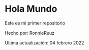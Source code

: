 # Hola Mundo
Este es mi primer repositorio

Hecho por: RonnieRuuz

Ultima actualización: 04 febrero 2022
